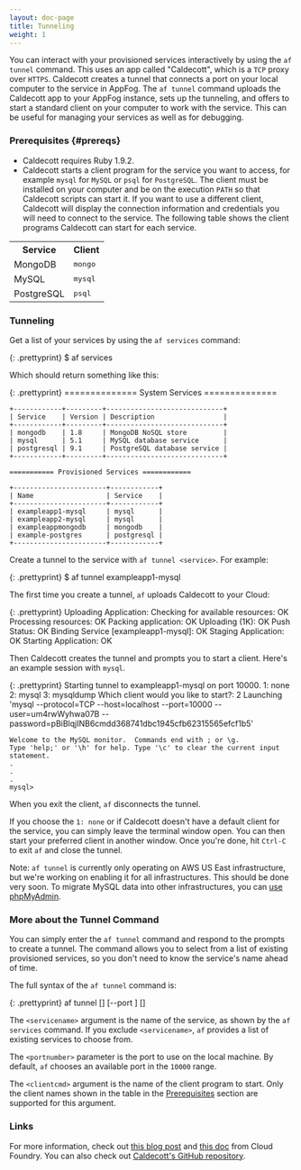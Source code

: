 ```yaml
---
layout: doc-page
title: Tunneling    
weight: 1
---
```


You can interact with your provisioned services interactively by using the `af tunnel` command. This uses an app called "Caldecott", which is a `TCP` proxy over `HTTPS`. Caldecott creates a tunnel that connects a port on your local computer to the service in AppFog. The `af tunnel` command uploads the Caldecott app to your AppFog instance, sets up the tunneling, and offers to start a standard client on your computer to work with the service. This can be useful for managing your services as well as for debugging.

### Prerequisites {#prereqs}

* Caldecott requires Ruby 1.9.2.
* Caldecott starts a client program for the service you want to access, for example `mysql` for `MySQL` or `psql` for `PostgreSQL`. The client must be installed on your computer and be on the execution `PATH` so that Caldecott scripts can start it. If you want to use a different client, Caldecott will display the connection information and credentials you will need to connect to the service. The following table shows the client programs Caldecott can start for each service.

<table class="table table-bordered table-striped">

<tr>
<th>Service</th>
<th>Client</th>
</tr>

<tr>
<td>MongoDB</td>
<td><tt>mongo</tt></td>
</tr>

<tr>
<td>MySQL</td>
<td><tt>mysql</tt></td>
</tr>

<tr>
<td>PostgreSQL</td>
<td><tt>psql</tt></td>
</tr>

<!---
<tr>
<td>rabbitmq</td>
<td><i>none</i></td>
</tr>

<tr>
<td>Redis</td>
<td><tt>redis-cli</tt></td>
</tr>
--->

</table>

### Tunneling

Get a list of your services by using the `af services` command:

{: .prettyprint}
    $ af services

Which should return something like this: 

{: .prettyprint}
    ============== System Services ==============
    
    +------------+---------+-----------------------------+
    | Service    | Version | Description                 |
    +------------+---------+-----------------------------+
    | mongodb    | 1.8     | MongoDB NoSQL store         |
    | mysql      | 5.1     | MySQL database service      |
    | postgresql | 9.1     | PostgreSQL database service |
    +------------+---------+-----------------------------+
    
    =========== Provisioned Services ============
    
    +-----------------------+------------+
    | Name                  | Service    |
    +-----------------------+------------+
    | exampleapp1-mysql     | mysql      |
    | exampleapp2-mysql     | mysql      |
    | exampleappmongodb     | mongodb    |
    | example-postgres      | postgresql |
    +-----------------------+------------+

Create a tunnel to the service with `af tunnel <service>`. For example:

{: .prettyprint}
    $ af tunnel exampleapp1-mysql

The first time you create a tunnel, `af` uploads Caldecott to your Cloud:

{: .prettyprint}
    Uploading Application:
    Checking for available resources: OK
    Processing resources: OK
    Packing application: OK
    Uploading (1K): OK
    Push Status: OK
    Binding Service [exampleapp1-mysql]: OK
    Staging Application: OK
    Starting Application: OK

Then Caldecott creates the tunnel and prompts you to start a client. Here's an example session with `mysql`.

{: .prettyprint}
    Starting tunnel to exampleapp1-mysql on port 10000.
    1: none
    2: mysql
    3: mysqldump
    Which client would you like to start?: 2
    Launching 'mysql --protocol=TCP --host=localhost --port=10000
    --user=um4rwWyhwa07B --password=pBiBlqjINB6cmdd368741dbc1945cfb62315565efcf1b5'
    
    Welcome to the MySQL monitor.  Commands end with ; or \g.
    Type 'help;' or '\h' for help. Type '\c' to clear the current input statement.
    .
    .
    .
    mysql>

When you exit the client, `af` disconnects the tunnel. 

If you choose the `1: none` or if Caldecott doesn't have a default client for the service, you can simply leave the terminal window open. You can then start your preferred client in another window. Once you're done, hit `Ctrl-C` to exit `af` and close the tunnel.

Note: `af tunnel` is currently only operating on AWS US East infrastructure, but we're working on enabling it for all infrastructures. This should be done very soon. To migrate MySQL data into other infrastructures, you can [use phpMyAdmin](/services/mysql#phpmyadmin).


### More about the Tunnel Command

You can simply enter the `af tunnel` command and respond to the prompts to create a tunnel. The command allows you to select from a list of existing provisioned services, so you don't need to know the service's name ahead of time.

The full syntax of the `af tunnel` command is:

{: .prettyprint}
    af tunnel [<servicename>] [--port <portnumber>] [<clientcmd>]

The `<servicename>` argument is the name of the service, as shown by the `af services` command. If you exclude `<servicename>`, `af` provides a list of existing services to choose from.

The `<portnumber>` parameter is the port to use on the local machine. By default, `af` chooses an available port in the `10000` range.

The `<clientcmd>` argument is the name of the client program to start. Only the client names shown in the table in the [Prerequisites](#prereqs) section are supported for this argument.

### Links

For more information, check out [this blog post](http://blog.cloudfoundry.com/2011/11/17/now-you-can-tunnel-into-any-cloud-foundry-data-service/) and [this doc](http://docs.cloudfoundry.com/tools/vmc/caldecott.html) from Cloud Foundry. You can also check out [Caldecott's GitHub repository](https://github.com/cloudfoundry/caldecott).
